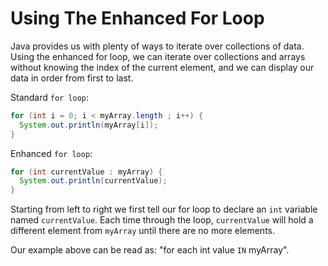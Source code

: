 # Using The Enhanced For Loop

Java provides us with plenty of ways to iterate over collections of data. Using the enhanced for loop, we can iterate over collections and arrays without knowing the index of the current element, and we can display our data in order from first to last.

Standard `for loop`:

```java
for (int i = 0; i < myArray.length ; i++) {
  System.out.println(myArray[i]);
}
```
Enhanced `for loop`:

```java
for (int currentValue : myArray) {
  System.out.println(currentValue);
}
```
Starting from left to right we first tell our for loop to declare an `int` variable named `currentValue`. Each time through the loop, `currentValue` will hold a different element from `myArray` until there are no more elements.

Our example above can be read as: "for each int value `IN` myArray".
